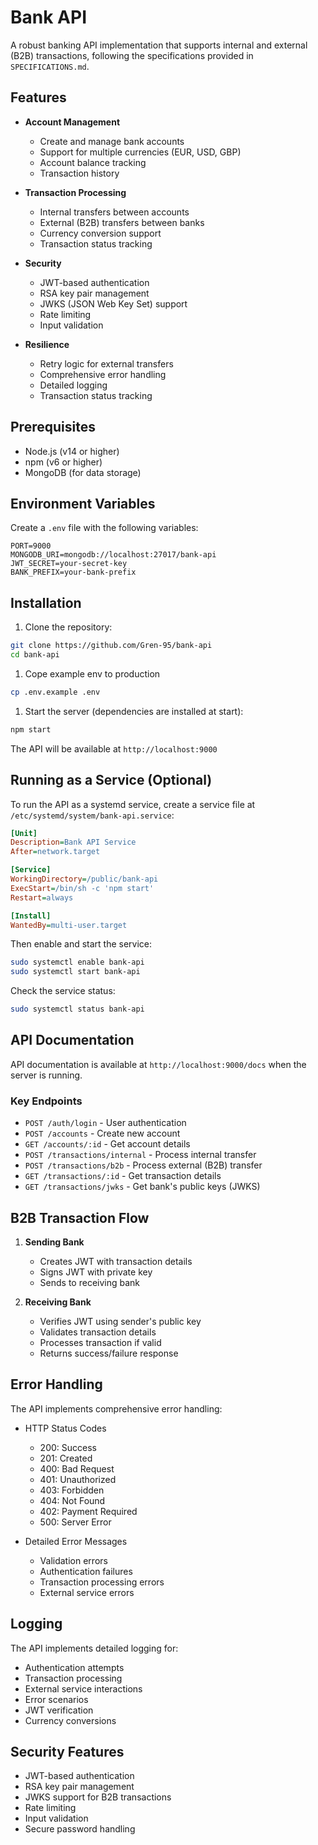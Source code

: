 # Bank API

A robust banking API implementation that supports internal and external (B2B) transactions, following the specifications provided in `SPECIFICATIONS.md`.

## Features

- **Account Management**
  - Create and manage bank accounts
  - Support for multiple currencies (EUR, USD, GBP)
  - Account balance tracking
  - Transaction history

- **Transaction Processing**
  - Internal transfers between accounts
  - External (B2B) transfers between banks
  - Currency conversion support
  - Transaction status tracking

- **Security**
  - JWT-based authentication
  - RSA key pair management
  - JWKS (JSON Web Key Set) support
  - Rate limiting
  - Input validation

- **Resilience**
  - Retry logic for external transfers
  - Comprehensive error handling
  - Detailed logging
  - Transaction status tracking

## Prerequisites

- Node.js (v14 or higher)
- npm (v6 or higher)
- MongoDB (for data storage)

## Environment Variables

Create a `.env` file with the following variables:

```env
PORT=9000
MONGODB_URI=mongodb://localhost:27017/bank-api
JWT_SECRET=your-secret-key
BANK_PREFIX=your-bank-prefix
```

## Installation

1. Clone the repository:

```bash
git clone https://github.com/Gren-95/bank-api
cd bank-api
```

1. Cope example env to production

```bash
cp .env.example .env
```


1. Start the server (dependencies are installed at start):

```bash
npm start
```

The API will be available at `http://localhost:9000`

## Running as a Service (Optional)

To run the API as a systemd service, create a service file at `/etc/systemd/system/bank-api.service`:

```ini
[Unit]
Description=Bank API Service
After=network.target

[Service]
WorkingDirectory=/public/bank-api
ExecStart=/bin/sh -c 'npm start'
Restart=always

[Install]
WantedBy=multi-user.target
```

Then enable and start the service:

```bash
sudo systemctl enable bank-api
sudo systemctl start bank-api
```

Check the service status:

```bash
sudo systemctl status bank-api
```

## API Documentation

API documentation is available at `http://localhost:9000/docs` when the server is running.

### Key Endpoints

- `POST /auth/login` - User authentication
- `POST /accounts` - Create new account
- `GET /accounts/:id` - Get account details
- `POST /transactions/internal` - Process internal transfer
- `POST /transactions/b2b` - Process external (B2B) transfer
- `GET /transactions/:id` - Get transaction details
- `GET /transactions/jwks` - Get bank's public keys (JWKS)

## B2B Transaction Flow

1. **Sending Bank**
   - Creates JWT with transaction details
   - Signs JWT with private key
   - Sends to receiving bank

2. **Receiving Bank**
   - Verifies JWT using sender's public key
   - Validates transaction details
   - Processes transaction if valid
   - Returns success/failure response

## Error Handling

The API implements comprehensive error handling:

- HTTP Status Codes
  - 200: Success
  - 201: Created
  - 400: Bad Request
  - 401: Unauthorized
  - 403: Forbidden
  - 404: Not Found
  - 402: Payment Required
  - 500: Server Error

- Detailed Error Messages
  - Validation errors
  - Authentication failures
  - Transaction processing errors
  - External service errors

## Logging

The API implements detailed logging for:

- Authentication attempts
- Transaction processing
- External service interactions
- Error scenarios
- JWT verification
- Currency conversions

## Security Features

- JWT-based authentication
- RSA key pair management
- JWKS support for B2B transactions
- Rate limiting
- Input validation
- Secure password handling
